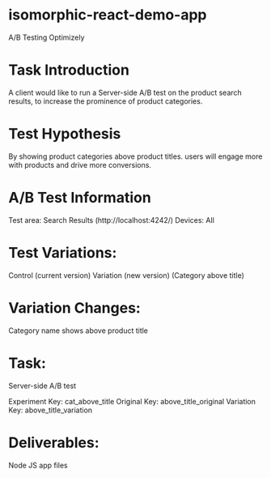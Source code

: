 # isomorphic-react-demo-app
A/B Testing Optimizely

# Task Introduction

A client would like to run a Server-side A/B test on the product search results, to
increase the prominence of product categories.

# Test Hypothesis
By showing product categories above product titles. users will engage more with
products and drive more conversions.

# A/B Test Information
Test area: Search Results (http://localhost:4242/)
Devices: All

# Test Variations:
Control (current version)
Variation (new version) (Category above title)

# Variation Changes:
Category name shows above product title

# Task:
Server-side A/B test

Experiment Key: cat_above_title
Original Key: above_title_original
Variation Key: above_title_variation

# Deliverables:
Node JS app files
